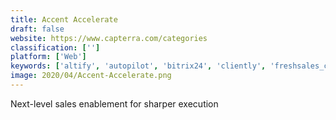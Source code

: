 ```yaml
---
title: Accent Accelerate
draft: false 
website: https://www.capterra.com/categories
classification: ['']
platform: ['Web']
keywords: ['altify', 'autopilot', 'bitrix24', 'cliently', 'freshsales_crm', 'highspot', 'insightly', 'netsuite_crm+', 'pandadoc', 'paperflite', 'pipedrive', 'pipeliner_crm', 'really_simple_systems', 'repsly', 'salesforce_sales_cloud', 'seismic', 'signalhire', 'unily', 'zoho_crm', 'amocrm']
image: 2020/04/Accent-Accelerate.png
---
```

Next-level sales enablement for sharper execution